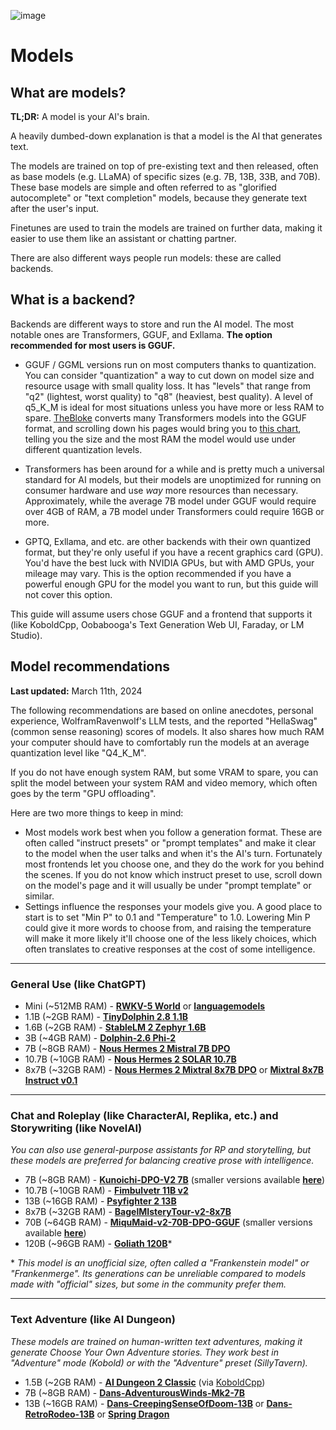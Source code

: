 ![image](https://user-images.githubusercontent.com/55674863/230696024-98ce9e16-f558-4402-ac43-0e7f960c118c.png)

# Models
## What are models?

**TL;DR:** A model is your AI's brain.

A heavily dumbed-down explanation is that a model is the AI that generates text.

The models are trained on top of pre-existing text and then released, often as base models (e.g. LLaMA) of specific sizes (e.g. 7B, 13B, 33B, and 70B). These base models are simple and often referred to as "glorified autocomplete" or "text completion" models, because they generate text after the user's input.

Finetunes are used to train the models are trained on further data, making it easier to use them like an assistant or chatting partner.

There are also different ways people run models: these are called backends.

## What is a backend?

Backends are different ways to store and run the AI model. The most notable ones are Transformers, GGUF, and Exllama. **The option recommended for most users is GGUF.**

- GGUF / GGML versions run on most computers thanks to quantization. You can consider "quantization" a way to cut down on model size and resource usage with small quality loss. It has "levels" that range from "q2" (lightest, worst quality) to "q8" (heaviest, best quality). A level of q5_K_M is ideal for most situations unless you have more or less RAM to spare. [TheBloke](https://huggingface.co/TheBloke) converts many Transformers models into the GGUF format, and scrolling down his pages would bring you to [this chart](https://huggingface.co/TheBloke/Llama-2-7B-GGUF#provided-files), telling you the size and the most RAM the model would use under different quantization levels.

- Transformers has been around for a while and is pretty much a universal standard for AI models, but their models are unoptimized for running on consumer hardware and use *way* more resources than necessary. Approximately, while the average 7B model under GGUF would require over 4GB of RAM, a 7B model under Transformers could require 16GB or more.

- GPTQ, Exllama, and etc. are other backends with their own quantized format, but they're only useful if you have a recent graphics card (GPU). You'd have the best luck with NVIDIA GPUs, but with AMD GPUs, your mileage may vary. This is the option recommended if you have a powerful enough GPU for the model you want to run, but this guide will not cover this option.

This guide will assume users chose GGUF and a frontend that supports it (like KoboldCpp, Oobabooga's Text Generation Web UI, Faraday, or LM Studio).

## Model recommendations
**Last updated:** March 11th, 2024

The following recommendations are based on online anecdotes, personal experience, WolframRavenwolf's LLM tests, and the reported "HellaSwag" (common sense reasoning) scores of models. It also shares how much RAM your computer should have to comfortably run the models at an average quantization level like "Q4_K_M".

If you do not have enough system RAM, but some VRAM to spare, you can split the model between your system RAM and video memory, which often goes by the term "GPU offloading".

Here are two more things to keep in mind:
- Most models work best when you follow a generation format. These are often called "instruct presets" or "prompt templates" and make it clear to the model when the user talks and when it's the AI's turn. Fortunately most frontends let you choose one, and they do the work for you behind the scenes. If you do not know which instruct preset to use, scroll down on the model's page and it will usually be under "prompt template" or similar.
- Settings influence the responses your models give you. A good place to start is to set "Min P" to 0.1 and "Temperature" to 1.0. Lowering Min P could give it more words to choose from, and raising the temperature will make it more likely it'll choose one of the less likely choices, which often translates to creative responses at the cost of some intelligence.

* * *

### General Use (like ChatGPT)
- Mini (~512MB RAM) - **[RWKV-5 World](https://huggingface.co/latestissue/rwkv-5-world-ggml-quantized)** or **[languagemodels](https://github.com/jncraton/languagemodels)**
- 1.1B (~2GB RAM) - **[TinyDolphin 2.8 1.1B](https://huggingface.co/dagbs/TinyDolphin-2.8-1.1b-GGUF)**
- 1.6B (~2GB RAM) - **[StableLM 2 Zephyr 1.6B](https://huggingface.co/second-state/stablelm-2-zephyr-1.6b-GGUF)**
- 3B (~4GB RAM) - **[Dolphin-2.6 Phi-2](https://huggingface.co/TheBloke/dolphin-2_6-phi-2-GGUF)**
- 7B (~8GB RAM) - **[Nous Hermes 2 Mistral 7B DPO](https://huggingface.co/Crataco/Nous-Hermes-2-Mistral-7B-DPO-imatrix-GGUF)**
- 10.7B (~10GB RAM) - **[Nous Hermes 2 SOLAR 10.7B](https://huggingface.co/TheBloke/Nous-Hermes-2-SOLAR-10.7B-GGUF)**
- 8x7B (~32GB RAM) - **[Nous Hermes 2 Mixtral 8x7B DPO](https://huggingface.co/mradermacher/Nous-Hermes-2-Mixtral-8x7B-DPO-i1-GGUF)** or **[Mixtral 8x7B Instruct v0.1](https://huggingface.co/mradermacher/Mixtral-8x7B-Instruct-v0.1-i1-GGUF)**

* * *

### Chat and Roleplay (like CharacterAI, Replika, etc.) and Storywriting (like NovelAI)
*You can also use general-purpose assistants for RP and storytelling, but these models are preferred for balancing creative prose with intelligence.*
- 7B (~8GB RAM) - **[Kunoichi-DPO-V2 7B](https://huggingface.co/brittlewis12/Kunoichi-DPO-v2-7B-GGUF)** (smaller versions available **[here](https://huggingface.co/kalomaze/Kunoichi-DPO-v2-7B-GGUF)**)
- 10.7B (~10GB RAM) - **[Fimbulvetr 11B v2](https://huggingface.co/mradermacher/Fimbulvetr-11B-v2-i1-GGUF)**
- 13B (~16GB RAM) - **[Psyfighter 2 13B](https://huggingface.co/KoboldAI/LLaMA2-13B-Psyfighter2-GGUF)**
- 8x7B (~32GB RAM) - **[BagelMIsteryTour-v2-8x7B](https://huggingface.co/ycros/BagelMIsteryTour-v2-8x7B-GGUF)**
- 70B (~64GB RAM) - **[MiquMaid-v2-70B-DPO-GGUF](https://huggingface.co/NeverSleep/MiquMaid-v2-70B-DPO-GGUF)** (smaller versions available **[here](https://huggingface.co/Kooten/MiquMaid-v2-70B-DPO-Imatrix-GGUF)**)
- 120B (~96GB RAM) - **[Goliath 120B](https://huggingface.co/TheBloke/goliath-120b-GGUF)**\*

\* *This model is an unofficial size, often called a "Frankenstein model" or "Frankenmerge". Its generations can be unreliable compared to models made with "official" sizes, but some in the community prefer them.*

* * *

### Text Adventure (like AI Dungeon)
*These models are trained on human-written text adventures, making it generate Choose Your Own Adventure stories. They work best in "Adventure" mode (Kobold) or with the "Adventure" preset (SillyTavern).*
- 1.5B (~2GB RAM) - **[AI Dungeon 2 Classic](https://huggingface.co/Crataco/AI-Dungeon-2-Classic-GGML)** (via [KoboldCpp](https://github.com/LostRuins/koboldcpp))
- 7B (~8GB RAM) - **[Dans-AdventurousWinds-Mk2-7B](https://huggingface.co/TheBloke/Dans-AdventurousWinds-Mk2-7B-GGUF)**
- 13B (~16GB RAM) - **[Dans-CreepingSenseOfDoom-13B](https://huggingface.co/PocketDoc/Dans-CreepingSenseOfDoom-13b-gguf)** or **[Dans-RetroRodeo-13B](https://huggingface.co/PocketDoc/Dans-RetroRodeo-13b-gguf)** or **[Spring Dragon](https://huggingface.co/TheBloke/Spring-Dragon-GGUF)**
